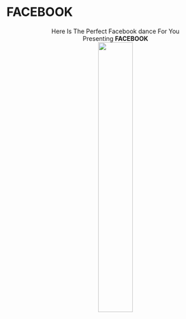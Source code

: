 # FACEBOOK

<p align="center"
Anime Fans?<br>
Here Is The Perfect Facebook dance For You<br>
Presenting <b>FACEBOOK</b> <br>
<img src="https://i.pinimg.com/originals/e2/45/27/e24527408cab572eb4a5adc8aec3afb5.gif" width=40% height=40%/>
</p>
